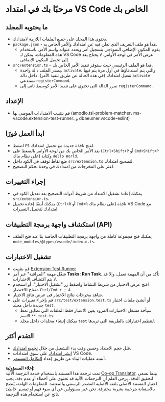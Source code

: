 <!--
CO_OP_TRANSLATOR_METADATA:
{
  "original_hash": "eae2c0ea18160a3e7a63ace7b53897d7",
  "translation_date": "2025-05-07T10:15:02+00:00",
  "source_file": "code/07.Lab/01/AIPC/extensions/phi3ext/vsc-extension-quickstart.md",
  "language_code": "ar"
}
-->
# مرحبًا بك في امتداد VS Code الخاص بك

## ما يحتويه المجلد

* يحتوي هذا المجلد على جميع الملفات اللازمة لامتدادك.
* `package.json` - هذا هو ملف التعريف الذي تعلن فيه عن امتدادك والأمر الخاص به.
  * يقوم المكون الإضافي النموذجي بتسجيل أمر ويحدد عنوانه واسم الأمر. باستخدام هذه المعلومات، يمكن لـ VS Code عرض الأمر في لوحة الأوامر. لا يحتاج بعد إلى تحميل المكون الإضافي.
* `src/extension.ts` - هذا هو الملف الرئيسي حيث ستوفر تنفيذ الأمر الخاص بك.
  * يصدر الملف دالة واحدة، `activate`، والتي يتم استدعاؤها في أول مرة يتم فيها تفعيل امتدادك (في هذه الحالة عن طريق تنفيذ الأمر). داخل دالة `activate` نستدعي `registerCommand`.
  * نمرر الدالة التي تحتوي على تنفيذ الأمر كوسيط ثاني إلى `registerCommand`.

## الإعداد

* قم بتثبيت الامتدادات الموصى بها (amodio.tsl-problem-matcher، ms-vscode.extension-test-runner، و dbaeumer.vscode-eslint)


## ابدأ العمل فورًا

* اضغط `F5` لفتح نافذة جديدة مع تحميل امتدادك.
* نفذ الأمر الخاص بك من لوحة الأوامر بالضغط على (`Ctrl+Shift+P` أو `Cmd+Shift+P` على نظام ماك) وكتابة `Hello World`.
* ضع نقاط توقف في الكود داخل `src/extension.ts` لتصحيح امتدادك.
* اعثر على المخرجات من امتدادك في وحدة تحكم التصحيح.

## إجراء التغييرات

* يمكنك إعادة تشغيل الامتداد من شريط أدوات التصحيح بعد تعديل الكود في `src/extension.ts`.
* يمكنك أيضًا إعادة تحميل (`Ctrl+R` أو `Cmd+R` على نظام ماك) نافذة VS Code مع امتدادك لتحميل التغييرات.


## استكشاف واجهة برمجة التطبيقات (API)

* يمكنك فتح مجموعة كاملة من واجهة برمجة التطبيقات الخاصة بنا عند فتح الملف `node_modules/@types/vscode/index.d.ts`.

## تشغيل الاختبارات

* قم بتثبيت [Extension Test Runner](https://marketplace.visualstudio.com/items?itemName=ms-vscode.extension-test-runner)
* شغّل مهمة "المراقبة" عبر أمر **Tasks: Run Task**. تأكد من أن المهمة تعمل، وإلا قد لا يتم اكتشاف الاختبارات.
* افتح عرض الاختبار من شريط النشاط واضغط زر "تشغيل الاختبار"، أو استخدم مفتاح الاختصار `Ctrl/Cmd + ; A`
* شاهد مخرجات نتائج الاختبار في عرض نتائج الاختبار.
* قم بإجراء تغييرات على `src/test/extension.test.ts` أو أنشئ ملفات اختبار جديدة داخل مجلد `test`.
  * سيأخذ مشغل الاختبارات المزود بعين الاعتبار فقط الملفات التي تطابق نمط الاسم `**.test.ts`.
  * يمكنك إنشاء مجلدات داخل مجلد `test` لتنظيم اختباراتك بالطريقة التي تريدها.

## التقدم أكثر

* قلل حجم الامتداد وحسن وقت بدء التشغيل من خلال [تجميع امتدادك](https://code.visualstudio.com/api/working-with-extensions/bundling-extension?WT.mc_id=aiml-137032-kinfeylo).
* [انشر امتدادك](https://code.visualstudio.com/api/working-with-extensions/publishing-extension?WT.mc_id=aiml-137032-kinfeylo) على سوق امتدادات VS Code.
* أتمتة عمليات البناء عن طريق إعداد [التكامل المستمر](https://code.visualstudio.com/api/working-with-extensions/continuous-integration?WT.mc_id=aiml-137032-kinfeylo).

**إخلاء المسؤولية**:  
تمت ترجمة هذا المستند باستخدام خدمة الترجمة الآلية [Co-op Translator](https://github.com/Azure/co-op-translator). بينما نسعى لتحقيق الدقة، يرجى العلم أن الترجمات الآلية قد تحتوي على أخطاء أو عدم دقة. يجب اعتبار المستند الأصلي بلغته الأصلية المصدر الرسمي والمعتمد. للمعلومات الهامة، يُنصح بالاستعانة بترجمة بشرية محترفة. نحن غير مسؤولين عن أي سوء فهم أو تفسير خاطئ ناتج عن استخدام هذه الترجمة.